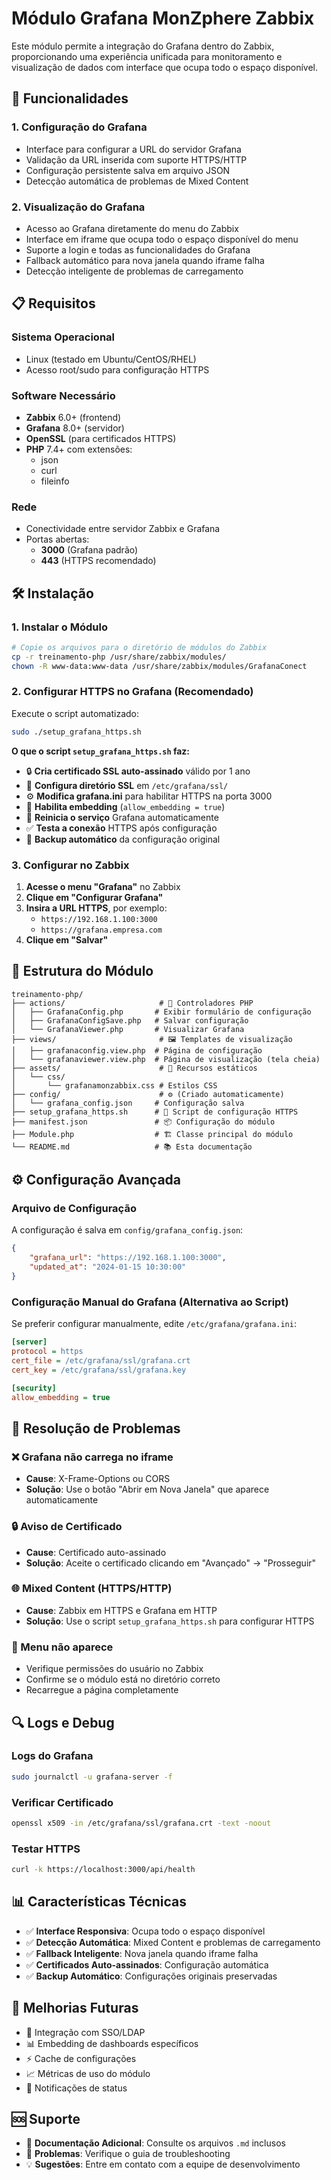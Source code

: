 # Módulo Grafana MonZphere Zabbix

Este módulo permite a integração do Grafana dentro do Zabbix, proporcionando uma experiência unificada para monitoramento e visualização de dados com interface que ocupa todo o espaço disponível.

## 🚀 Funcionalidades

### 1. Configuração do Grafana
- Interface para configurar a URL do servidor Grafana
- Validação da URL inserida com suporte HTTPS/HTTP
- Configuração persistente salva em arquivo JSON
- Detecção automática de problemas de Mixed Content

### 2. Visualização do Grafana
- Acesso ao Grafana diretamente do menu do Zabbix
- Interface em iframe que ocupa todo o espaço disponível do menu
- Suporte a login e todas as funcionalidades do Grafana
- Fallback automático para nova janela quando iframe falha
- Detecção inteligente de problemas de carregamento

## 📋 Requisitos

### Sistema Operacional
- Linux (testado em Ubuntu/CentOS/RHEL)
- Acesso root/sudo para configuração HTTPS

### Software Necessário
- **Zabbix** 6.0+ (frontend)
- **Grafana** 8.0+ (servidor)
- **OpenSSL** (para certificados HTTPS)
- **PHP** 7.4+ com extensões:
  - json
  - curl
  - fileinfo

### Rede
- Conectividade entre servidor Zabbix e Grafana
- Portas abertas:
  - **3000** (Grafana padrão)
  - **443** (HTTPS recomendado)

## 🛠️ Instalação

### 1. Instalar o Módulo
```bash
# Copie os arquivos para o diretório de módulos do Zabbix
cp -r treinamento-php /usr/share/zabbix/modules/
chown -R www-data:www-data /usr/share/zabbix/modules/GrafanaConect
```

### 2. Configurar HTTPS no Grafana (Recomendado)
Execute o script automatizado:
```bash
sudo ./setup_grafana_https.sh
```

**O que o script `setup_grafana_https.sh` faz:**
- 🔒 **Cria certificado SSL auto-assinado** válido por 1 ano
- 📁 **Configura diretório SSL** em `/etc/grafana/ssl/`
- ⚙️ **Modifica grafana.ini** para habilitar HTTPS na porta 3000
- 🔧 **Habilita embedding** (`allow_embedding = true`)
- 🔄 **Reinicia o serviço** Grafana automaticamente
- ✅ **Testa a conexão** HTTPS após configuração
- 💾 **Backup automático** da configuração original

### 3. Configurar no Zabbix
1. **Acesse o menu "Grafana"** no Zabbix
2. **Clique em "Configurar Grafana"**
3. **Insira a URL HTTPS**, por exemplo:
   - `https://192.168.1.100:3000`
   - `https://grafana.empresa.com`
4. **Clique em "Salvar"**

## 📁 Estrutura do Módulo

```
treinamento-php/
├── actions/                     # 🎯 Controladores PHP
│   ├── GrafanaConfig.php       # Exibir formulário de configuração
│   ├── GrafanaConfigSave.php   # Salvar configuração
│   └── GrafanaViewer.php       # Visualizar Grafana
├── views/                       # 🖼️ Templates de visualização  
│   ├── grafanaconfig.view.php  # Página de configuração
│   └── grafanaviewer.view.php  # Página de visualização (tela cheia)
├── assets/                      # 🎨 Recursos estáticos
│   └── css/
│       └── grafanamonzabbix.css # Estilos CSS
├── config/                      # ⚙️ (Criado automaticamente)
│   └── grafana_config.json     # Configuração salva
├── setup_grafana_https.sh      # 🔧 Script de configuração HTTPS
├── manifest.json               # 📦 Configuração do módulo
├── Module.php                  # 🏗️ Classe principal do módulo
└── README.md                   # 📚 Esta documentação
```

## ⚙️ Configuração Avançada

### Arquivo de Configuração
A configuração é salva em `config/grafana_config.json`:
```json
{
    "grafana_url": "https://192.168.1.100:3000",
    "updated_at": "2024-01-15 10:30:00"
}
```

### Configuração Manual do Grafana (Alternativa ao Script)
Se preferir configurar manualmente, edite `/etc/grafana/grafana.ini`:
```ini
[server]
protocol = https
cert_file = /etc/grafana/ssl/grafana.crt
cert_key = /etc/grafana/ssl/grafana.key

[security]
allow_embedding = true
```

## 🚨 Resolução de Problemas

### ❌ Grafana não carrega no iframe
- **Cause**: X-Frame-Options ou CORS
- **Solução**: Use o botão "Abrir em Nova Janela" que aparece automaticamente

### 🔒 Aviso de Certificado
- **Cause**: Certificado auto-assinado
- **Solução**: Aceite o certificado clicando em "Avançado" → "Prosseguir"

### 🌐 Mixed Content (HTTPS/HTTP)
- **Cause**: Zabbix em HTTPS e Grafana em HTTP
- **Solução**: Use o script `setup_grafana_https.sh` para configurar HTTPS

### 📱 Menu não aparece
- Verifique permissões do usuário no Zabbix
- Confirme se o módulo está no diretório correto
- Recarregue a página completamente

## 🔍 Logs e Debug

### Logs do Grafana
```bash
sudo journalctl -u grafana-server -f
```

### Verificar Certificado
```bash
openssl x509 -in /etc/grafana/ssl/grafana.crt -text -noout
```

### Testar HTTPS
```bash
curl -k https://localhost:3000/api/health
```

## 📊 Características Técnicas

- ✅ **Interface Responsiva**: Ocupa todo o espaço disponível
- ✅ **Detecção Automática**: Mixed Content e problemas de carregamento  
- ✅ **Fallback Inteligente**: Nova janela quando iframe falha
- ✅ **Certificados Auto-assinados**: Configuração automática
- ✅ **Backup Automático**: Configurações originais preservadas

## 🔮 Melhorias Futuras

- 🔐 Integração com SSO/LDAP
- 📊 Embedding de dashboards específicos
- ⚡ Cache de configurações
- 📈 Métricas de uso do módulo
- 🔔 Notificações de status

## 🆘 Suporte

- 📖 **Documentação Adicional**: Consulte os arquivos `.md` inclusos
- 🐛 **Problemas**: Verifique o guia de troubleshooting
- 💡 **Sugestões**: Entre em contato com a equipe de desenvolvimento 
